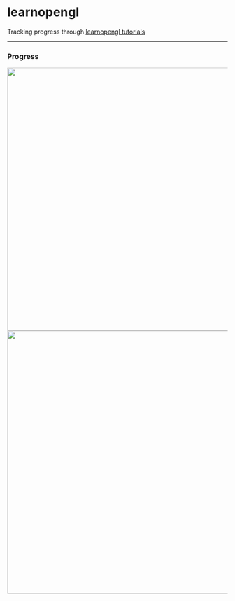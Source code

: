 # learnopengl

Tracking progress through [learnopengl tutorials](learnopengl.com)

----
### Progress
<img src="https://github.com/Povsc/learnopengl/assets/73599216/4be0f11b-ca06-4e4e-bd79-f41a59ad2880" width="600" heigh="900">
<img src="https://github.com/Povsc/learnopengl/assets/73599216/229d32cf-1080-4954-8c15-35c4237f0db9" width="600" heigh="900">
